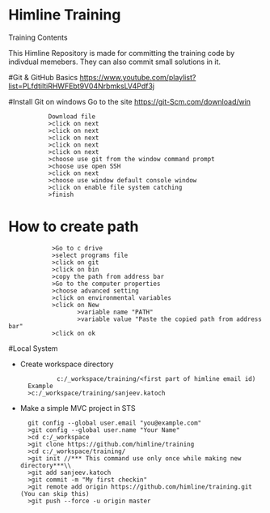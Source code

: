 # Himline Training
Training Contents 

This Himline Repository is made for committing the training code by indivdual memebers. They can also commit small solutions in it.

#Git & GitHub Basics
https://www.youtube.com/playlist?list=PLfdtiltiRHWFEbt9V04NrbmksLV4Pdf3j

#Install Git on windows
Go to the site https://git-Scm.com/download/win

               Download file
               >click on next
               >click on next
               >click on next
               >click on next
               >click on next
               >choose use git from the window command prompt
               >choose use open SSH
               >click on next
               >choose use window default console window
               >click on enable file system catching
               >finish
               
  # How to create path
  
                >Go to c drive 
                >select programs file
                >click on git
                >click on bin
                >copy the path from address bar
                >Go to the computer properties
                >choose advanced setting
                >click on environmental variables
                >click on New 
                       >variable name "PATH"
                       >variable value "Paste the copied path from address bar"
                >click on ok
                
                     
  #Local System 
- Create workspace directory 

                c:/_workspace/training/<first part of himline email id)
		Example 
		>c:/_workspace/training/sanjeev.katoch
		
- Make a simple MVC project in STS
		
		git config --global user.email "you@example.com"
		>git config --global user.name "Your Name"
		>cd c:/_workspace
		>git clone https://github.com/himline/training
		>cd c:/_workspace/training/
		>git init //*** This command use only once while making new directory***\\
		>git add sanjeev.katoch
		>git commit -m "My first checkin"
		>git remote add origin https://github.com/himline/training.git  (You can skip this)
		>git push --force -u origin master
